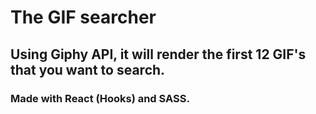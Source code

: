 # The GIF searcher
## Using Giphy API, it will render the first 12 GIF's that you want to search.
### Made with React (Hooks) and SASS.
